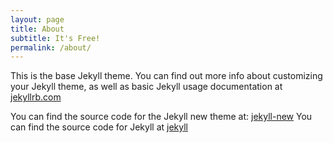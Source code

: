 ```yaml
---
layout: page
title: About
subtitle: It's Free!
permalink: /about/
---
```


This is the base Jekyll theme. You can find out more info about customizing your Jekyll theme, as well as basic Jekyll usage documentation at [jekyllrb.com](http://jekyllrb.com/)

You can find the source code for the Jekyll new theme at: [jekyll-new](https://github.com/jglovier/jekyll-new)
You can find the source code for Jekyll at [jekyll](https://github.com/jekyll/jekyll)



















